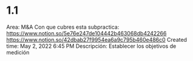 # 1.1

Area: M&A
Con que cubres esta subpractica: https://www.notion.so/5e76e247de104442b463068db4242266 https://www.notion.so/42dbab27f9954ea6a9c795b460e486c0 
Created time: May 2, 2022 6:45 PM
Descripción: Establecer los objetivos de medición